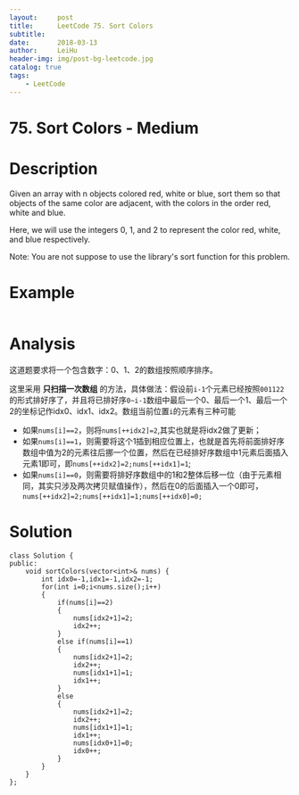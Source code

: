 ```yaml
---
layout:     post
title:      LeetCode 75. Sort Colors
subtitle:   
date:       2018-03-13
author:     LeiHu
header-img: img/post-bg-leetcode.jpg
catalog: true
tags:
    - LeetCode
---
```

# 75. Sort Colors - Medium

# Description
Given an array with n objects colored red, white or blue, sort them so that objects of the same color are adjacent, with the colors in the order red, white and blue.

Here, we will use the integers 0, 1, and 2 to represent the color red, white, and blue respectively.

Note: You are not suppose to use the library's sort function for this problem.

# Example
```

```

# Analysis
这道题要求将一个包含数字：0、1、2的数组按照顺序排序。

这里采用 **只扫描一次数组** 的方法，具体做法：假设前`i-1`个元素已经按照`001122`的形式排好序了，并且将已排好序`0~i-1`数组中最后一个0、最后一个1、最后一个2的坐标记作idx0、idx1、idx2。数组当前位置`i`的元素有三种可能
- 如果`nums[i]==2`，则将`nums[++idx2]=2`,其实也就是将idx2做了更新；
- 如果`nums[i]==1`，则需要将这个1插到相应位置上，也就是首先将前面排好序数组中值为2的元素往后挪一个位置，然后在已经排好序数组中1元素后面插入元素1即可，即`nums[++idx2]=2;nums[++idx1]=1`;
- 如果`nums[i]==0`，则需要将排好序数组中的1和2整体后移一位（由于元素相同，其实只涉及两次拷贝赋值操作），然后在0的后面插入一个0即可，`nums[++idx2]=2;nums[++idx1]=1;nums[++idx0]=0;`

# Solution
```
class Solution {
public:
    void sortColors(vector<int>& nums) {
        int idx0=-1,idx1=-1,idx2=-1;
        for(int i=0;i<nums.size();i++)
        {
            if(nums[i]==2)
            {
                nums[idx2+1]=2;
                idx2++;
            }
            else if(nums[i]==1)
            {
                nums[idx2+1]=2;
                idx2++;
                nums[idx1+1]=1;
                idx1++;
            }
            else
            {
                nums[idx2+1]=2;
                idx2++;
                nums[idx1+1]=1;
                idx1++;
                nums[idx0+1]=0;
                idx0++;
            }
        }
    }
};
```
